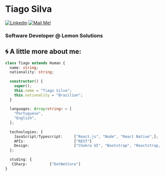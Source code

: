 # Tiago Silva


[![Linkedin](https://img.shields.io/badge/-Connect-blue?style=flat-square&logo=Linkedin&logoColor=white&link=https://www.linkedin.com/in/arthur-andrade-fullstack-dev/)](https://www.linkedin.com/in/tiago-silva-8885811a0/)
[![Mail Me!](https://img.shields.io/badge/-Contact%20Me!-c14438?style=flat-square&logo=Gmail&logoColor=white&link=mailto:arthur.diegoo@hotmail.com)](mailto:tiagosilva0922@gmail.com)

### Software Developer @ Lemon Solutions

## 🌀 A little more about me:

```typescript
class Tiago extends Human {
  name: string;
  nationality: string;
  
  constructor() {
    super();
    this.name = "Tiago Silva";
    this.nationality = "Brazilian";
  }
  
  languages: Array<string> = [
    "Portuguese",
    "English",
  ];
  
  technologies: {
    JavaScript/Typescript:     ["React.js", "Node", "React Native",];   
    APIs:                      ["REST"]
    Design:                    ["Chakra UI", "Bootstrap", "Reactstrap, CSS, SCSS, SASS"];
  };
  
  studing: {
   CSharp:          ["DotNetCore"]
}
```

